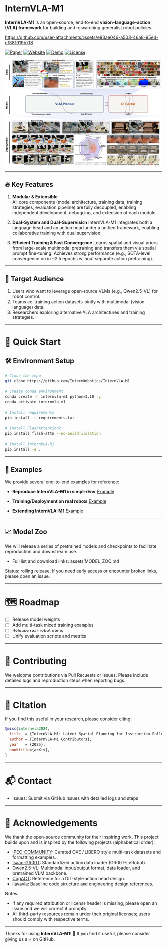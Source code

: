 # InternVLA-M1

**InternVLA-M1** is an open-source, end-to-end **vision–language–action (VLA) framework** for building and researching generalist robot policies.

https://github.com/user-attachments/assets/e83ae046-a503-46a8-95e4-ef381919b7f8

[![Paper](https://img.shields.io/badge/Paper-arXiv-red.svg)](https://arxiv.org/) [![Website](https://img.shields.io/badge/Website-GitHub%20Pages-blue.svg)](https://internrobotics.github.io/internvla-m1.github.io) [![Demo](https://img.shields.io/badge/Demo-YouTube-red.svg)](https://www.youtube.com/) [![License](https://img.shields.io/badge/License-MIT-green.svg)](LICENSE)

![](assets/teaser.png)

---

## 🔥 Key Features

1. **Modular & Extensible**  
   All core components (model architecture, training data, training strategies, evaluation pipeline) are fully decoupled, enabling independent development, debugging, and extension of each module.


2. **Dual-System and Dual-Supervision**
   InternVLA-M1 integrates both a language head and an action head under a unified framework, enabling collaborative training with dual supervision. 

3. **Efficient Training & Fast Convergence**
   Learns spatial and visual priors from large-scale multimodal pretraining and transfers them via spatial prompt fine-tuning. Achieves strong performance (e.g., SOTA-level convergence on  in \~2.5 epochs without separate action pretraining). 

---

## 🎯 Target Audience

1. Users who want to leverage open-source VLMs (e.g., Qwen2.5-VL) for robot control.
2. Teams co-training action datasets jointly with multimodal (vision–language) data.
3. Researchers exploring alternative VLA architectures and training strategies.


---

# 🚀 Quick Start

## 🛠 Environment Setup

```bash
# Clone the repo
git clone https://github.com/InternRobotics/InternVLA-M1

# Create conda environment
conda create -n internvla-m1 python=3.10 -y
conda activate internvla-m1

# Install requirements
pip install -r requirements.txt

# Install FlashAttention2
pip install flash-attn --no-build-isolation

# Install InternVLA-M1
pip install -e .
```

---

## 📘 Examples

We provide several end-to-end examples for reference:

* **Reproduce InternVLA-M1 in simplerEnv**
  [Example](/examples/simplerEnv/setup.md)

* **Training/Deployment on real robots**
  [Example](/examples/real_robot/setup.md)

* **Extending InternVLA-M1**
  [Example](examples/extending_m1/README.md)

---

## 📈 Model Zoo
We will release a series of pretrained models and checkpoints to facilitate reproduction and downstream use.

- Full list and download links: assets/MODEL_ZOO.md

Status: rolling release. If you need early access or encounter broken links, please open an issue.


---

# 🗺️ Roadmap

* [ ] Release model weights
* [ ] Add multi-task mixed training examples
* [ ] Release real-robot demo
* [ ] Unify evaluation scripts and metrics

---

# 🤝 Contributing

We welcome contributions via Pull Requests or Issues.
Please include detailed logs and reproduction steps when reporting bugs.

---

# 📜 Citation

If you find this useful in your research, please consider citing:

```bibtex
@misc{internvla2024,
  title  = {InternVLA-M1: Latent Spatial Planning for Instruction-Following Robotic Manipulation},
  author = {InternVLA-M1 Contributors},
  year   = {2025},
  booktitle={arXiv},
}
```

---

# 📬 Contact

* Issues: Submit via GitHub Issues with detailed logs and steps

---

# 🙏 Acknowledgements

We thank the open-source community for their inspiring work. This project builds upon and is inspired by the following projects (alphabetical order):
- [IPEC-COMMUNITY](https://huggingface.co/IPEC-COMMUNITY): Curated OXE / LIBERO style multi-task datasets and formatting examples.
- [Isaac-GR00T](https://github.com/NVIDIA/Isaac-GR00T): Standardized action data loader (GR00T-LeRobot).
- [Qwen2.5-VL](https://github.com/QwenLM/Qwen2.5-VL/blob/main/qwen-vl-finetune/README.md): Multimodal input/output format, data loader, and pretrained VLM backbone.
- [CogACT](https://github.com/microsoft/CogACT/tree/main/action_model): Reference for a DiT-style action head design.
- [llavavla](https://github.com/JinhuiYE/llavavla): Baseline code structure and engineering design references.


Notes:
- If any required attribution or license header is missing, please open an issue and we will correct it promptly.
- All third-party resources remain under their original licenses; users should comply with respective terms.


---

Thanks for using **InternVLA-M1**! 🌟
If you find it useful, please consider giving us a ⭐ on GitHub.
